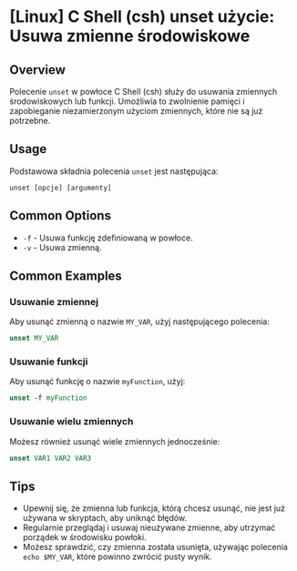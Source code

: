 # [Linux] C Shell (csh) unset użycie: Usuwa zmienne środowiskowe

## Overview
Polecenie `unset` w powłoce C Shell (csh) służy do usuwania zmiennych środowiskowych lub funkcji. Umożliwia to zwolnienie pamięci i zapobieganie niezamierzonym użyciom zmiennych, które nie są już potrzebne.

## Usage
Podstawowa składnia polecenia `unset` jest następująca:

```
unset [opcje] [argumenty]
```

## Common Options
- `-f` - Usuwa funkcję zdefiniowaną w powłoce.
- `-v` - Usuwa zmienną.

## Common Examples

### Usuwanie zmiennej
Aby usunąć zmienną o nazwie `MY_VAR`, użyj następującego polecenia:

```csh
unset MY_VAR
```

### Usuwanie funkcji
Aby usunąć funkcję o nazwie `myFunction`, użyj:

```csh
unset -f myFunction
```

### Usuwanie wielu zmiennych
Możesz również usunąć wiele zmiennych jednocześnie:

```csh
unset VAR1 VAR2 VAR3
```

## Tips
- Upewnij się, że zmienna lub funkcja, którą chcesz usunąć, nie jest już używana w skryptach, aby uniknąć błędów.
- Regularnie przeglądaj i usuwaj nieużywane zmienne, aby utrzymać porządek w środowisku powłoki.
- Możesz sprawdzić, czy zmienna została usunięta, używając polecenia `echo $MY_VAR`, które powinno zwrócić pusty wynik.